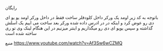 رایگان

باتوجه به کد زیر اومد یک ورکر داخل کلودفلر ساخت فقط در داخل ورکر اومد یو یو ای دی رو عوض کرد
 و اینکه در در ادرس داده شده ورکر بعد ساخت می اییم یک اسلش گذاشته و سپس یویو ای دی رو میگذاریم و اینتر میزنیم در این هنگام لینک وی تو ری ساخته شده است

منبع https://www.youtube.com/watch?v=Af3Sw6wCZMQ
